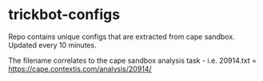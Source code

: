# trickbot-configs
Repo contains unique configs that are extracted from cape sandbox. Updated every 10 minutes.

The filename correlates to the cape sandbox analysis task - i.e. 20914.txt = https://cape.contextis.com/analysis/20914/


